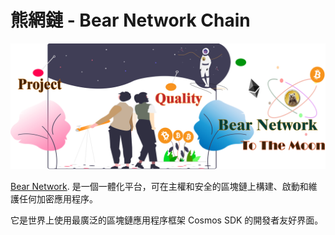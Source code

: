 # 熊網鏈 - Bear Network Chain

![Bear Network](./assets/BearNetwork-01.jpg)

[Bear Network](https://bearmetwork.net). 是一個一體化平台，可在主權和安全的區塊鏈上構建、啟動和維護任何加密應用程序。

它是世界上使用最廣泛的區塊鏈應用程序框架 Cosmos SDK 的開發者友好界面。
